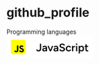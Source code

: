 # github_profile

<div class=''> 
  <span>Programming languages</span>
  <div>
    <img src='./js-png.png' />
  </div>
</div>
